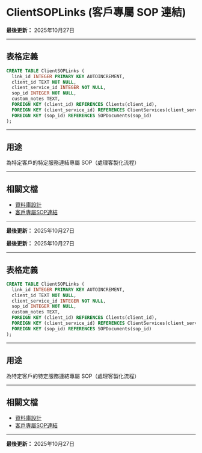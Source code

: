 # ClientSOPLinks (客戶專屬 SOP 連結)

**最後更新：** 2025年10月27日

---

## 表格定義

```sql
CREATE TABLE ClientSOPLinks (
  link_id INTEGER PRIMARY KEY AUTOINCREMENT,
  client_id TEXT NOT NULL,
  client_service_id INTEGER NOT NULL,
  sop_id INTEGER NOT NULL,
  custom_notes TEXT,
  FOREIGN KEY (client_id) REFERENCES Clients(client_id),
  FOREIGN KEY (client_service_id) REFERENCES ClientServices(client_service_id),
  FOREIGN KEY (sop_id) REFERENCES SOPDocuments(sop_id)
);
```

---

## 用途

為特定客戶的特定服務連結專屬 SOP（處理客製化流程）

---

## 相關文檔

- [資料庫設計](../../資料庫設計.md)
- [客戶專屬SOP連結](../../功能模塊/19-客戶專屬SOP連結.md)

---

**最後更新：** 2025年10月27日



**最後更新：** 2025年10月27日

---

## 表格定義

```sql
CREATE TABLE ClientSOPLinks (
  link_id INTEGER PRIMARY KEY AUTOINCREMENT,
  client_id TEXT NOT NULL,
  client_service_id INTEGER NOT NULL,
  sop_id INTEGER NOT NULL,
  custom_notes TEXT,
  FOREIGN KEY (client_id) REFERENCES Clients(client_id),
  FOREIGN KEY (client_service_id) REFERENCES ClientServices(client_service_id),
  FOREIGN KEY (sop_id) REFERENCES SOPDocuments(sop_id)
);
```

---

## 用途

為特定客戶的特定服務連結專屬 SOP（處理客製化流程）

---

## 相關文檔

- [資料庫設計](../../資料庫設計.md)
- [客戶專屬SOP連結](../../功能模塊/19-客戶專屬SOP連結.md)

---

**最後更新：** 2025年10月27日



